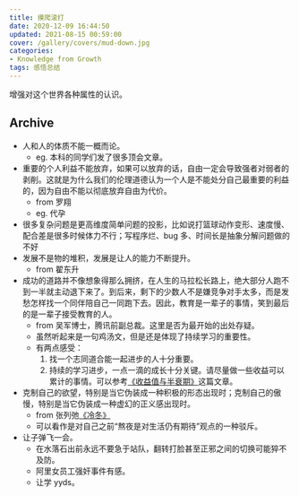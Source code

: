 ```yaml
---
title: 摸爬滚打
date: 2020-12-09 16:44:50
updated: 2021-08-15 00:59:00
cover: /gallery/covers/mud-down.jpg
categories:
- Knowledge from Growth
tags: 感悟总结
---
```


增强对这个世界各种属性的认识。

<!-- more -->

## Archive

- 人和人的体质不能一概而论。
  - eg. 本科的同学们发了很多顶会文章。
- 重要的个人利益不能放弃，如果可以放弃的话，自由一定会导致强者对弱者的剥削。这就是为什么我们的伦理道德认为一个人是不能处分自己最重要的利益的，因为自由不能以彻底放弃自由为代价。
  - from 罗翔
  - eg. 代孕
- 很多复杂问题是更高维度简单问题的投影，比如说打篮球动作变形、速度慢、配合差是很多时候体力不行；写程序烂、bug 多、时间长是抽象分解问题做的不好
- 发展不是物的堆积，发展是让人的能力不断提升。
  - from 翟东升
- 成功的道路并不像想象得那么拥挤，在人生的马拉松长路上，绝大部分人跑不到一半就主动退下来了。到后来，剩下的少数人不是嫌竞争对手太多，而是发愁怎样找一个同伴陪自己一同跑下去。因此，教育是一辈子的事情，笑到最后的是一辈子接受教育的人。
  - from 吴军博士，腾讯前副总裁。这里是否为最开始的出处存疑。
  - 虽然听起来是一句鸡汤文，但是还是体现了持续学习的重要性。
  - 有两点感受：
    1. 找一个志同道合能一起进步的人十分重要。
    2. 持续的学习进步，一点一滴的成长十分关键。请尽量做一些收益可以累计的事情。可以参考[《收益值与半衰期》](https://yzhang-gh.github.io/notes/reading/reward-and-half-life.html)这篇文章。
- 克制自己的欲望，特别是当它伪装成一种积极的形态出现时；克制自己的傲慢，特别是当它伪装成一种虚幻的正义感出现时。
  - from 张列弛[《冷冬》](https://www.liechi.org/cn/2021/01/coldwinter/)
  - 可以看作是对自己之前“熬夜是对生活仍有期待”观点的一种驳斥。
- 让子弹飞一会。
  - 在水落石出前永远不要急于站队，翻转打脸甚至正邪之间的切换可能猝不及防。
  - 阿里女员工强奸事件有感。
  - 让学 yyds。